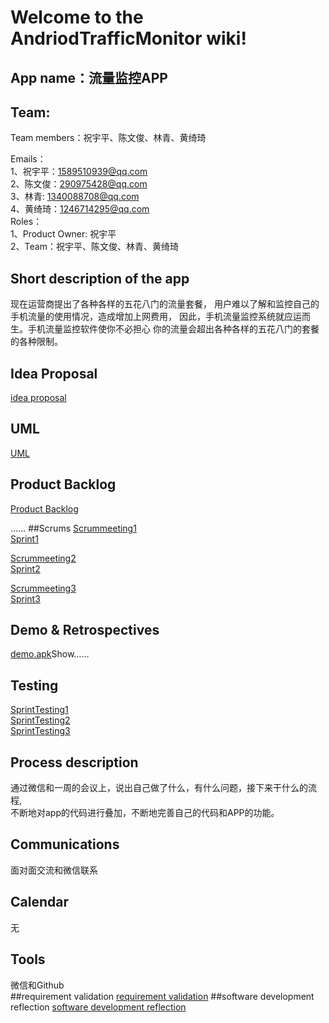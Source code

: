 # Welcome to the AndriodTrafficMonitor wiki!
## App name：流量监控APP
## Team: 
Team members：祝宇平、陈文俊、林青、黄绮琦  
  
Emails：  
1、祝宇平：1589510939@qq.com  
2、陈文俊：290975428@qq.com  
3、林青: 1340088708@qq.com  
4、黄绮琦：1246714295@qq.com  
Roles：  
1、Product Owner: 祝宇平   
2、Team：祝宇平、陈文俊、林青、黄绮琦 

## Short description of the app
现在运营商提出了各种各样的五花八门的流量套餐，
用户难以了解和监控自己的手机流量的使用情况，造成增加上网费用，
因此，手机流量监控系统就应运而生。手机流量监控软件使你不必担心
你的流量会超出各种各样的五花八门的套餐的各种限制。  
	
## Idea Proposal
[idea proposal](https://github.com/fighting4/AndroidTrafficMonitor/wiki/requirement-validation)
## UML
[UML](http://s9.sinaimg.cn/mw690/003yIIRYzy75LDa9TVC88&690.jpg)
## Product Backlog
[Product Backlog](https://github.com/fighting4/AndroidTrafficMonitor/wiki/Product-Backlog)

……
##Scrums
[Scrummeeting1](https://github.com/fighting4/AndroidTrafficMonitor/wiki/Scrum-meeting1)  
[Sprint1](https://github.com/fighting4/AndroidTrafficMonitor/wiki/SprintPlanning1)  

[Scrummeeting2](https://github.com/fighting4/AndroidTrafficMonitor/wiki/Scrum-meeting2)  
[Sprint2](https://github.com/fighting4/AndroidTrafficMonitor/wiki/SprintPlanning2)  
    
[Scrummeeting3](https://github.com/fighting4/AndroidTrafficMonitor/wiki/Scrum-meeting3)  
[Sprint3](https://github.com/fighting4/AndroidTrafficMonitor/wiki/SpringPlanning3)  
  
## Demo & Retrospectives
[demo.apk](https://github.com/fighting4/AndroidTrafficMonitor/blob/master/Demo.apk)Show……  
## Testing  
[SprintTesting1]()  
[SprintTesting2]()   
[SprintTesting3]()  
## Process description
通过微信和一周的会议上，说出自己做了什么，有什么问题，接下来干什么的流程,  
不断地对app的代码进行叠加，不断地完善自己的代码和APP的功能。  
## Communications
面对面交流和微信联系  
## Calendar 
无  
## Tools
微信和Github  
##requirement validation
[requirement validation]()
##software development reflection
[software development reflection](https://github.com/zxluan/youni/wiki/software-development-reflection)